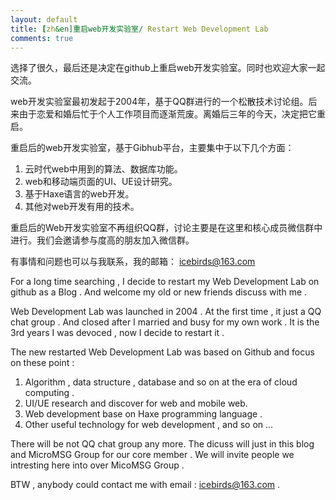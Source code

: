 ```yaml
---
layout: default
title: [zh&en]重启web开发实验室/ Restart Web Development Lab
comments: true
---
```



选择了很久，最后还是决定在github上重启web开发实验室。同时也欢迎大家一起交流。

web开发实验室最初发起于2004年，基于QQ群进行的一个松散技术讨论组。后来由于恋爱和婚后忙于个人工作项目而逐渐荒废。离婚后三年的今天，决定把它重启。

重启后的web开发实验室，基于Gibhub平台，主要集中于以下几个方面：

1. 云时代web中用到的算法、数据库功能。
2. web和移动端页面的UI、UE设计研究。
3. 基于Haxe语言的web开发。
4. 其他对web开发有用的技术。

重启后的Web开发实验室不再组织QQ群，讨论主要是在这里和核心成员微信群中进行。我们会邀请参与度高的朋友加入微信群。

有事情和问题也可以与我联系，我的邮箱： icebirds@163.com

For a long time searching , I decide to restart my Web Development Lab on github as a Blog . And welcome my old or new friends discuss with me .

Web Development Lab was launched in 2004 . At the first time , it just a QQ chat group . And closed after I married and busy for my own work . It is the 3rd years I was devoced , now I decide to restart it .

The new restarted Web Development Lab was based on Github and focus on these point :

1. Algorithm , data structure , database and so on at the era of cloud computing .
2. UI/UE research and discover for web and mobile web.
3. Web development base on Haxe programming language .
4. Other useful technology for web development , and so on ...

There will be not QQ chat group any more. The dicuss will just in this blog and MicroMSG Group for our core member . We will invite people we intresting here into over MicoMSG Group .

BTW , anybody could contact me with email : icebirds@163.com .
